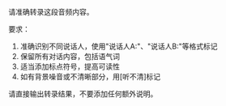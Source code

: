 请准确转录这段音频内容。

要求：
1. 准确识别不同说话人，使用"说话人A:"、"说话人B:"等格式标记
2. 保留所有对话内容，包括语气词
3. 适当添加标点符号，提高可读性
4. 如有背景噪音或不清晰部分，用[听不清]标记

请直接输出转录结果，不要添加任何额外说明。